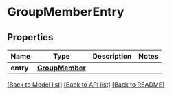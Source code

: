 # GroupMemberEntry

## Properties
Name | Type | Description | Notes
------------ | ------------- | ------------- | -------------
**entry** | [**GroupMember**](GroupMember.md) |  | 

[[Back to Model list]](../README.md#documentation-for-models) [[Back to API list]](../README.md#documentation-for-api-endpoints) [[Back to README]](../README.md)


